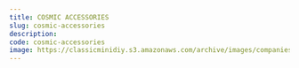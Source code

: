 ```yaml
---
title: COSMIC ACCESSORIES
slug: cosmic-accessories
description:
code: cosmic-accessories
image: https://classicminidiy.s3.amazonaws.com/archive/images/companies/wp8c68b46c_06.png
---
```


<!-- Content of the page -->

##

    